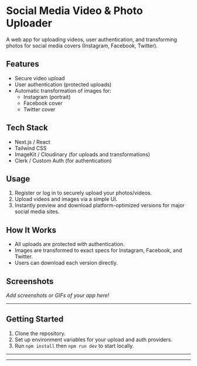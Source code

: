 # Social Media Video & Photo Uploader

A web app for uploading videos, user authentication, and transforming photos for social media covers (Instagram, Facebook, Twitter).

## Features

- Secure video upload
- User authentication (protected uploads)
- Automatic transformation of images for:
  - Instagram (portrait)
  - Facebook cover
  - Twitter cover

## Tech Stack

- Next.js / React
- Tailwind CSS
- ImageKit / Cloudinary (for uploads and transformations)
- Clerk / Custom Auth (for authentication)

## Usage

1. Register or log in to securely upload your photos/videos.
2. Upload videos and images via a simple UI.
3. Instantly preview and download platform-optimized versions for major social media sites.

## How It Works

- All uploads are protected with authentication.
- Images are transformed to exact specs for Instagram, Facebook, and Twitter.
- Users can download each version directly.

## Screenshots

_Add screenshots or GIFs of your app here!_

---

## Getting Started

1. Clone the repository.
2. Set up environment variables for your upload and auth providers.
3. Run `npm install` then `npm run dev` to start locally.

---



---

